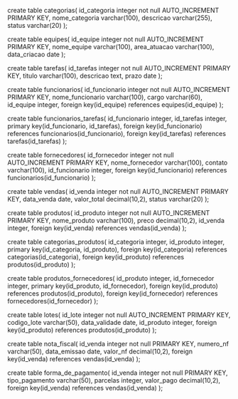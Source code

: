 create table categorias(
id_categoria integer not null AUTO_INCREMENT PRIMARY KEY,
nome_categoria varchar(100),
descricao varchar(255),
status varchar(20)
);

create table equipes(
id_equipe integer not null AUTO_INCREMENT PRIMARY KEY,
nome_equipe varchar(100),
area_atuacao varchar(100),
data_criacao date
);

create table tarefas(
id_tarefas integer not null AUTO_INCREMENT PRIMARY KEY,
titulo varchar(100),
descricao text,
prazo date
);

create table funcionarios(
id_funcionario integer not null AUTO_INCREMENT PRIMARY KEY,
nome_funcionario varchar(100),
cargo varchar(60),
id_equipe integer,
foreign key(id_equipe) references equipes(id_equipe)
);

create table funcionarios_tarefas(
id_funcionario integer,
id_tarefas integer,
primary key(id_funcionario, id_tarefas),
foreign key(id_funcionario) references funcionarios(id_funcionario),
foreign key(id_tarefas) references tarefas(id_tarefas)
);

create table fornecedores(
id_fornecedor integer not null AUTO_INCREMENT PRIMARY KEY,
nome_fornecedor varchar(100),
contato varchar(100),
id_funcionario integer,
foreign key(id_funcionario) references funcionarios(id_funcionario)
);

create table vendas(
id_venda integer not null AUTO_INCREMENT PRIMARY KEY,
data_venda date,
valor_total decimal(10,2),
status varchar(20)
);

create table produtos(
id_produto integer not null AUTO_INCREMENT PRIMARY KEY,
nome_produto varchar(100),
preco decimal(10,2),
id_venda integer,
foreign key(id_venda) references vendas(id_venda)
);

create table categorias_produtos(
id_categoria integer,
id_produto integer,
primary key(id_categoria, id_produto),
foreign key(id_categoria) references categorias(id_categoria),
foreign key(id_produto) references produtos(id_produto)
);

create table produtos_fornecedores(
id_produto integer,
id_fornecedor integer,
primary key(id_produto, id_fornecedor),
foreign key(id_produto) references produtos(id_produto),
foreign key(id_fornecedor) references fornecedores(id_fornecedor)
);

create table lotes(
id_lote integer not null AUTO_INCREMENT PRIMARY KEY,
codigo_lote varchar(50),
data_validade date,
id_produto integer,
foreign key(id_produto) references produtos(id_produto)
);

create table nota_fiscal(
id_venda integer not null PRIMARY KEY,
numero_nf varchar(50),
data_emissao date,
valor_nf decimal(10,2),
foreign key(id_venda) references vendas(id_venda)
);

create table forma_de_pagamento(
id_venda integer not null PRIMARY KEY,
tipo_pagamento varchar(50),
parcelas integer,
valor_pago decimal(10,2),
foreign key(id_venda) references vendas(id_venda)
);
